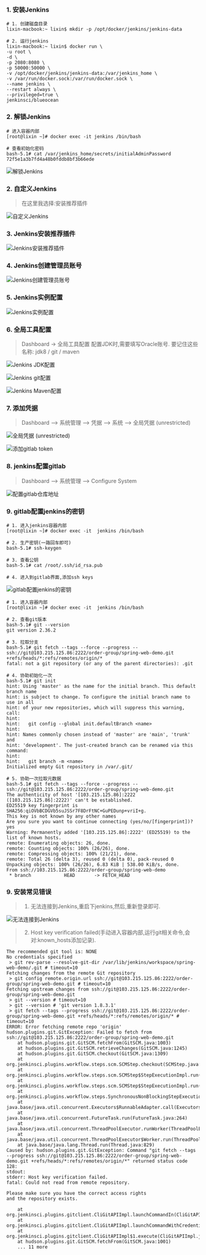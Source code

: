 
### 1. 安装Jenkins
```
# 1. 创建磁盘目录
lixin-macbook:~ lixin$ mkdir -p /opt/docker/jenkins/jenkins-data

# 2. 运行jenkins
lixin-macbook:~ lixin$ docker run \
-u root \
-d \
-p 2080:8080 \
-p 50000:50000 \
-v /opt/docker/jenkins/jenkins-data:/var/jenkins_home \
-v /var/run/docker.sock:/var/run/docker.sock \
--name jenkins \
--restart always \
--privileged=true \
jenkinsci/blueocean
```
### 2. 解锁Jenkins
```
# 进入容器内部
[root@lixin ~]# docker exec -it jenkins /bin/bash

# 查看初始化密码
bash-5.1# cat /var/jenkins_home/secrets/initialAdminPassword
72f5e1a3b7fd4a48b0fddb8bf3b66ede
```

![解锁Jenkins](jenkins/jenkins-unlock.png)

### 2. 自定义Jenkins
> 在这里我选择:安装推荐插件

![自定义Jenkins](jenkins/jenkins-customer.png)


### 3. Jenkins安装推荐插件
![Jenkins安装推荐插件](jenkins/jenkins-plugin-install.png)

### 4. Jenkins创建管理员账号
![Jenkins创建管理员账号](jenkins/jenkins-create-admin.png)

### 5. Jenkins实例配置
![Jenkins实例配置](jenkins/jenkins-instance-config.png)

### 6. 全局工具配置
> Dashboard -> 全局工具配置
> 配置JDK时,需要填写Oracle账号.
> 要记住这些名称: jdk8 / git / maven  

![Jenkins JDK配置](jenkins/jenkins-jdk.png)

![Jenkins git配置](jenkins/jenkins-git.png)

![Jenkins Maven配置](jenkins/jenkins-maven.png)

### 7. 添加凭据
> Dashboard --> 系统管理 --> 凭据 --> 系统 --> 全局凭据 (unrestricted)

![全局凭据 (unrestricted)](jenkins/jenkins-add-credentials.png)

![添加gitlab token](jenkins/jenkins-add-gitlab-token.png)


### 8. jenkins配置gitlab
> Dashboard  --> 系统管理 --> Configure System

![配置gitlab仓库地址](jenkins/jenkins-configure-gitlab.png)

### 9. gitlab配置jenkins的密钥

```
# 1. 进入jenkins容器内部
[root@lixin ~]# docker exec -it  jenkins /bin/bash

# 2. 生产密钥(一路回车即可)
bash-5.1# ssh-keygen

# 3. 查看公钥
bash-5.1# cat /root/.ssh/id_rsa.pub

# 4. 进入到gitlab界面,添加ssh keys
```
![gitlab配置jenkins的密钥](jenkins/jenkins-gitlab-ssh.png)



```
# 1. 进入容器内部
[root@lixin ~]# docker exec -it  jenkins /bin/bash

# 2. 查看git版本
bash-5.1# git --version
git version 2.36.2

# 3. 拉取分支
bash-5.1# git fetch --tags --force --progress -- ssh://git@103.215.125.86:2222/order-group/spring-web-demo.git +refs/heads/*:refs/remotes/origin/*
fatal: not a git repository (or any of the parent directories): .git

# 4. 协助初始化一次
bash-5.1# git init
hint: Using 'master' as the name for the initial branch. This default branch name
hint: is subject to change. To configure the initial branch name to use in all
hint: of your new repositories, which will suppress this warning, call:
hint:
hint:   git config --global init.defaultBranch <name>
hint:
hint: Names commonly chosen instead of 'master' are 'main', 'trunk' and
hint: 'development'. The just-created branch can be renamed via this command:
hint:
hint:   git branch -m <name>
Initialized empty Git repository in /var/.git/

# 5. 协助一次拉取元数据
bash-5.1# git fetch --tags --force --progress -- ssh://git@103.215.125.86:2222/order-group/spring-web-demo.git
The authenticity of host '[103.215.125.86]:2222 ([103.215.125.86]:2222)' can't be established.
ED25519 key fingerprint is SHA256:qiOVbBCDGVb5suJSSr7F8DrFtNC+GuPEDunp+vriI+g.
This key is not known by any other names
Are you sure you want to continue connecting (yes/no/[fingerprint])? yes
Warning: Permanently added '[103.215.125.86]:2222' (ED25519) to the list of known hosts.
remote: Enumerating objects: 26, done.
remote: Counting objects: 100% (26/26), done.
remote: Compressing objects: 100% (21/21), done.
remote: Total 26 (delta 3), reused 0 (delta 0), pack-reused 0
Unpacking objects: 100% (26/26), 6.83 KiB | 538.00 KiB/s, done.
From ssh://103.215.125.86:2222/order-group/spring-web-demo
 * branch            HEAD       -> FETCH_HEAD
```

### 9. 安装常见错误
> 1. 无法连接到Jenkins,重启下jenkins,然后,重新登录即可. 

![无法连接到Jenkins](jenkins/jenkins-connection-repository-error.png)

> 2. Host key verification failed(手动进入容器内部,运行git相关命令,会对:known_hosts添加记录).  

```
The recommended git tool is: NONE
No credentials specified
 > git rev-parse --resolve-git-dir /var/lib/jenkins/workspace/spring-web-demo/.git # timeout=10
Fetching changes from the remote Git repository
 > git config remote.origin.url ssh://git@103.215.125.86:2222/order-group/spring-web-demo.git # timeout=10
Fetching upstream changes from ssh://git@103.215.125.86:2222/order-group/spring-web-demo.git
 > git --version # timeout=10
 > git --version # 'git version 1.8.3.1'
 > git fetch --tags --progress ssh://git@103.215.125.86:2222/order-group/spring-web-demo.git +refs/heads/*:refs/remotes/origin/* # timeout=10
ERROR: Error fetching remote repo 'origin'
hudson.plugins.git.GitException: Failed to fetch from ssh://git@103.215.125.86:2222/order-group/spring-web-demo.git
	at hudson.plugins.git.GitSCM.fetchFrom(GitSCM.java:1003)
	at hudson.plugins.git.GitSCM.retrieveChanges(GitSCM.java:1245)
	at hudson.plugins.git.GitSCM.checkout(GitSCM.java:1309)
	at org.jenkinsci.plugins.workflow.steps.scm.SCMStep.checkout(SCMStep.java:129)
	at org.jenkinsci.plugins.workflow.steps.scm.SCMStep$StepExecutionImpl.run(SCMStep.java:97)
	at org.jenkinsci.plugins.workflow.steps.scm.SCMStep$StepExecutionImpl.run(SCMStep.java:84)
	at org.jenkinsci.plugins.workflow.steps.SynchronousNonBlockingStepExecution.lambda$start$0(SynchronousNonBlockingStepExecution.java:47)
	at java.base/java.util.concurrent.Executors$RunnableAdapter.call(Executors.java:515)
	at java.base/java.util.concurrent.FutureTask.run(FutureTask.java:264)
	at java.base/java.util.concurrent.ThreadPoolExecutor.runWorker(ThreadPoolExecutor.java:1128)
	at java.base/java.util.concurrent.ThreadPoolExecutor$Worker.run(ThreadPoolExecutor.java:628)
	at java.base/java.lang.Thread.run(Thread.java:829)
Caused by: hudson.plugins.git.GitException: Command "git fetch --tags --progress ssh://git@103.215.125.86:2222/order-group/spring-web-demo.git +refs/heads/*:refs/remotes/origin/*" returned status code 128:
stdout: 
stderr: Host key verification failed.
fatal: Could not read from remote repository.

Please make sure you have the correct access rights
and the repository exists.

	at org.jenkinsci.plugins.gitclient.CliGitAPIImpl.launchCommandIn(CliGitAPIImpl.java:2734)
	at org.jenkinsci.plugins.gitclient.CliGitAPIImpl.launchCommandWithCredentials(CliGitAPIImpl.java:2111)
	at org.jenkinsci.plugins.gitclient.CliGitAPIImpl$1.execute(CliGitAPIImpl.java:623)
	at hudson.plugins.git.GitSCM.fetchFrom(GitSCM.java:1001)
	... 11 more
```
